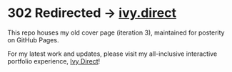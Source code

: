 # 302 Redirected → [ivy.direct](https://ivy.direct/hi)

This repo houses my old cover page (iteration 3), maintained for posterity on GitHub Pages.

For my latest work and updates, please visit my all-inclusive interactive portfolio experience, [Ivy Direct](https://ivy.direct/hi)!
